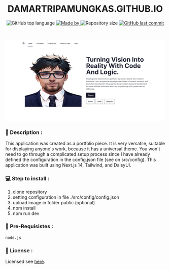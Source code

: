 <h1 align="center">
    DAMARTRIPAMUNGKAS.GITHUB.IO
</h1>

<p align="center">
  <img alt="GitHub top language" src="https://img.shields.io/github/languages/top/damartripamungkas/damartripamungkas.github.io?color=04D361&labelColor=000000">
  
  <a href="#">
    <img alt="Made by" src="https://img.shields.io/static/v1?label=made%20by&message=damartripamungkas&color=04D361&labelColor=000000">
  </a>
  
  <img alt="Repository size" src="https://img.shields.io/github/repo-size/damartripamungkas/damartripamungkas.github.io?color=04D361&labelColor=000000">
 
  <a href="#">
    <img alt="GitHub last commit" src="https://img.shields.io/github/last-commit/damartripamungkas/damartripamungkas.github.io?color=04D361&labelColor=000000">
  </a>
</p>

<br>

![Home](/screenshot/home.png)

### 📖 Description :

This application was created as a portfolio piece. It is very versatile, suitable for displaying anyone's work, because it has a universal theme. You won't need to go through a complicated setup process since I have already defined the configuration in the config.json file (see on src/config). This application was built using Next.js 14, Tailwind, and DaisyUI.

### 💻 Step to install :

1. clone repository
2. setting configuration in file ./src/config/config.json
3. upload image in folder public (optional)
4. npm install
5. npm run dev

### 🧾 Pre-Requisistes :

```
node.js
```

### 📝 License :

Licensed see [here](./LICENSE).
